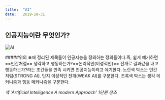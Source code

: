 ```yaml
---
title:  "AI"
date:   2019-10-31 
---
```


## 인공지능이란 무엇인가?

![AI](C:\Users\yooooon\Desktop\TYthinkhole\AI.png)

#####위의 표에 정리된 제목들이 인공지능을 정의하는 정의들이다.즉, 쉽게 얘기하면 ==인간처럼== 생각하고 행동하는가?==논리적인(이성적인)== 전개로 결과값을 내고 행동하는가?라는 조건들을 만족 시키면 인공지능이라고 얘기한다. 노란색 박스는 인간처럼(STRONG AI), 단지 이성적인 전개(WEAK AI)를 구분한다. 초록색 박스는 생각 메커니즘과 행동 메커니즘을 구분한다.

*책  'Artificial Intelligence A modern Approach' 1단원 참조*
